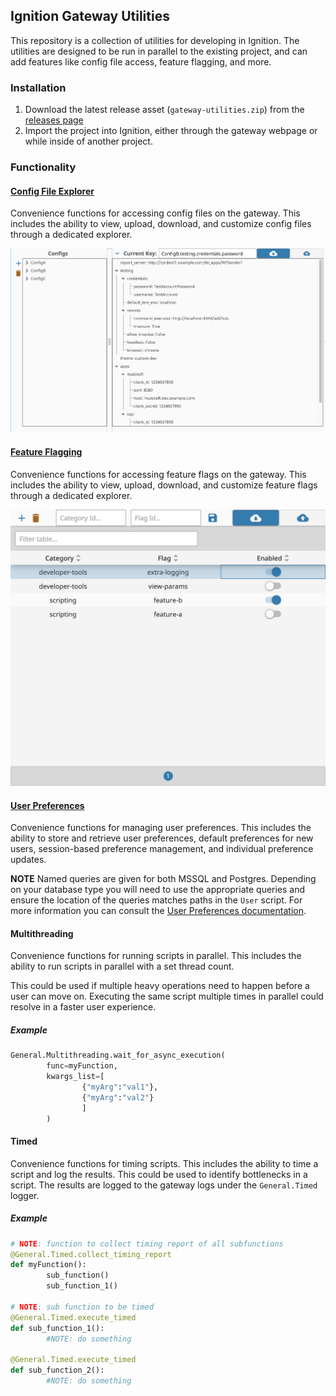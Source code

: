 ## Ignition Gateway Utilities
This repository is a collection of utilities for developing in Ignition. The utilities are designed to be run in parallel to the existing project, and can add features like config file access, feature flagging, and more.

### Installation
1. Download the latest release asset (`gateway-utilities.zip`) from the [releases page](https://github.com/design-group/ignition-gateway-utilities/releases)
2. Import the project into Ignition, either through the gateway webpage or while inside of another project.


### Functionality

#### [Config File Explorer](./docs/config-files.md)
Convenience functions for accessing config files on the gateway. This includes the ability to view, upload, download, and customize config files through a dedicated explorer.

![Config File Viewer](./images/ConfigFileExplorer.png)

#### [Feature Flagging](./docs/feature-flags.md)
Convenience functions for accessing feature flags on the gateway. This includes the ability to view, upload, download, and customize feature flags through a dedicated explorer.

![Feature Flag Viewer](./images/FeatureFlagEditor.png)

#### [User Preferences](./docs/user-preferences.md)
Convenience functions for managing user preferences. This includes the ability to store and retrieve user preferences, default preferences for new users, session-based preference management, and individual preference updates. 

**NOTE** Named queries are given for both MSSQL and Postgres. Depending on your database type you will need to use the appropriate queries and ensure the location of the queries matches paths in the `User` script. For more information you can consult the [User Preferences documentation](./docs/user-preferences.md).

#### Multithreading
Convenience functions for running scripts in parallel. This includes the ability to run scripts in parallel with a set thread count. 

This could be used if multiple heavy operations need to happen before a user can move on. Executing the same script multiple times in parallel could resolve in a faster user experience.

##### Example
```python
General.Multithreading.wait_for_async_execution(
        func=myFunction, 
        kwargs_list=[
                {"myArg":"val1"}, 
                {"myArg":"val2"}
                ]
        )
```

#### Timed
Convenience functions for timing scripts. This includes the ability to time a script and log the results. This could be used to identify bottlenecks in a script. The results are logged to the gateway logs under the `General.Timed` logger.

##### Example
```python
# NOTE: function to collect timing report of all subfunctions
@General.Timed.collect_timing_report
def myFunction():
        sub_function()
        sub_function_1()

# NOTE: sub function to be timed
@General.Timed.execute_timed
def sub_function_1():
        #NOTE: do something

@General.Timed.execute_timed
def sub_function_2():
        #NOTE: do something
```
